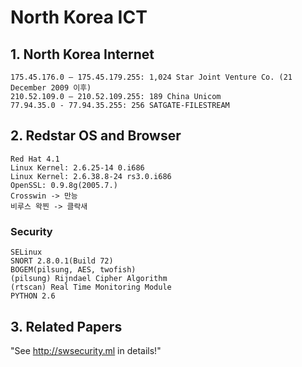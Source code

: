 # North Korea ICT 

## 1. North Korea Internet
~~~
175.45.176.0 – 175.45.179.255: 1,024 Star Joint Venture Co. (21 December 2009 이후)
210.52.109.0 – 210.52.109.255: 189 China Unicom
77.94.35.0 - 77.94.35.255: 256 SATGATE-FILESTREAM
~~~

## 2. Redstar OS and Browser
~~~
Red Hat 4.1
Linux Kernel: 2.6.25-14 0.i686
Linux Kernel: 2.6.38.8-24 rs3.0.i686
OpenSSL: 0.9.8g(2005.7.)
Crosswin -> 만능
비루스 왁찐 -> 클락새
~~~

   ### Security
~~~
SELinux
SNORT 2.8.0.1(Build 72)
BOGEM(pilsung, AES, twofish)
(pilsung) Rijndael Cipher Algorithm
(rtscan) Real Time Monitoring Module
PYTHON 2.6
~~~ 

## 3. Related Papers

"See http://swsecurity.ml in details!"
